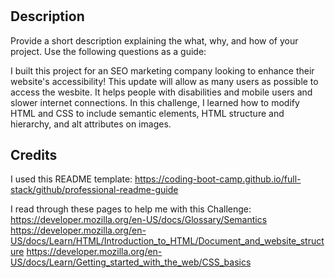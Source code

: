 # <Week1-Homework>

## Description

Provide a short description explaining the what, why, and how of your project. Use the following questions as a guide:

I built this project for an SEO marketing company looking to enhance their website's accessibility! This update will allow as many users as possible to access the wesbite. It helps people with disabilities and mobile users and slower internet connections. In this challenge, I learned how to modify HTML and CSS to include semantic elements, HTML structure and hierarchy, and alt attributes on images.


## Credits

I used this README template: 
https://coding-boot-camp.github.io/full-stack/github/professional-readme-guide

I read through these pages to help me with this Challenge: 
https://developer.mozilla.org/en-US/docs/Glossary/Semantics
https://developer.mozilla.org/en-US/docs/Learn/HTML/Introduction_to_HTML/Document_and_website_structure
https://developer.mozilla.org/en-US/docs/Learn/Getting_started_with_the_web/CSS_basics


